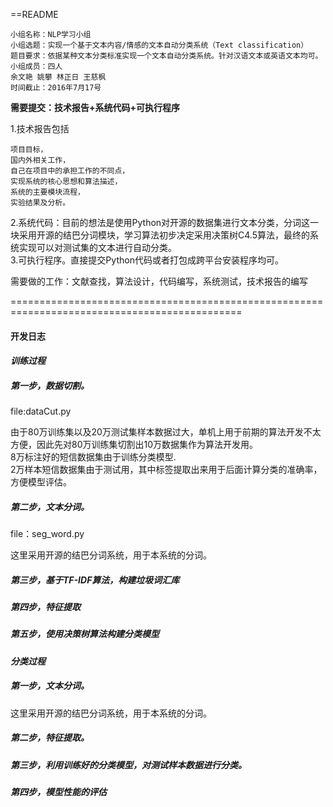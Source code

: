 ==README

    小组名称：NLP学习小组
    小组选题：实现一个基于文本内容/情感的文本自动分类系统（Text classification）
    题目要求：依据某种文本分类标准实现一个文本自动分类系统。针对汉语文本或英语文本均可。
    小组成员：四人    
    余文艳 姚攀 林正日 王慈枫    
    时间截止：2016年7月17号

**需要提交：技术报告+系统代码+可执行程序**

1.技术报告包括<br>

    项目目标，
    国内外相关工作，
    自己在项目中的承担工作的不同点，
    实现系统的核心思想和算法描述，
    系统的主要模块流程，
    实验结果及分析。

2.系统代码：目前的想法是使用Python对开源的数据集进行文本分类，分词这一块采用开源的结巴分词模块，学习算法初步决定采用决策树C4.5算法，最终的系统实现可以对测试集的文本进行自动分类。<br>
3.可执行程序。直接提交Python代码或者打包成跨平台安装程序均可。<br>


需要做的工作：文献查找，算法设计，代码编写，系统测试，技术报告的编写

==============================================================================================
#### 开发日志

#### _训练过程_

##### **第一步，数据切割。**<br>
file:dataCut.py<br>

由于80万训练集以及20万测试集样本数据过大，单机上用于前期的算法开发不太方便，因此先对80万训练集切割出10万数据集作为算法开发用。<br>
8万标注好的短信数据集由于训练分类模型.<br>
2万样本短信数据集由于测试用，其中标签提取出来用于后面计算分类的准确率，方便模型评估。<br>

##### **第二步，文本分词。**<br>
file：seg_word.py<br>

这里采用开源的结巴分词系统，用于本系统的分词。

##### **第三步，基于TF-IDF算法，构建垃圾词汇库**<br>

##### **第四步，特征提取**<br>

##### **第五步，使用决策树算法构建分类模型**<br>

#### _分类过程_

##### **第一步，文本分词。**<br>
这里采用开源的结巴分词系统，用于本系统的分词。

##### **第二步，特征提取。**<br>

##### **第三步，利用训练好的分类模型，对测试样本数据进行分类。**<br>

##### **第四步，模型性能的评估**<br>







